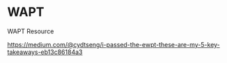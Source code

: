 # WAPT
WAPT Resource


https://medium.com/@cydtseng/i-passed-the-ewpt-these-are-my-5-key-takeaways-eb13c86184a3
